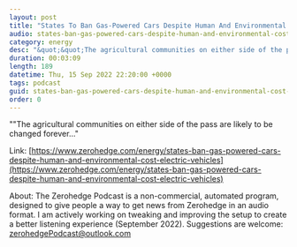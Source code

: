 ```yaml
---
layout: post
title: "States To Ban Gas-Powered Cars Despite Human And Environmental Cost Of Electric Vehicles"
audio: states-ban-gas-powered-cars-despite-human-and-environmental-cost-electric-vehicles-0
category: energy
desc: "&quot;&quot;The agricultural communities on either side of the pass are likely to be changed forever...&quot;"
duration: 00:03:09
length: 189
datetime: Thu, 15 Sep 2022 22:20:00 +0000
tags: podcast
guid: states-ban-gas-powered-cars-despite-human-and-environmental-cost-electric-vehicles-0
order: 0
---
```

&quot;&quot;The agricultural communities on either side of the pass are likely to be changed forever...&quot;

Link: [https://www.zerohedge.com/energy/states-ban-gas-powered-cars-despite-human-and-environmental-cost-electric-vehicles](https://www.zerohedge.com/energy/states-ban-gas-powered-cars-despite-human-and-environmental-cost-electric-vehicles)

About: The Zerohedge Podcast is a non-commercial, automated program, designed to give people a way to get news from Zerohedge in an audio format.  I am actively working on tweaking and improving the setup to create a better listening experience (September 2022).  Suggestions are welcome: [zerohedgePodcast@outlook.com](mailto:zerohedgePodcast@outlook.com)